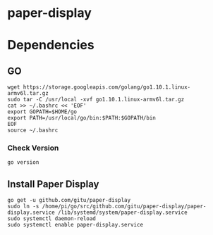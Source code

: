 # paper-display


# Dependencies
## GO
```
wget https://storage.googleapis.com/golang/go1.10.1.linux-armv6l.tar.gz
sudo tar -C /usr/local -xvf go1.10.1.linux-armv6l.tar.gz
cat >> ~/.bashrc << 'EOF'
export GOPATH=$HOME/go
export PATH=/usr/local/go/bin:$PATH:$GOPATH/bin
EOF
source ~/.bashrc
```
   
### Check Version 
```
go version
```



## Install Paper Display
```
go get -u github.com/gitu/paper-display
sudo ln -s /home/pi/go/src/github.com/gitu/paper-display/paper-display.service /lib/systemd/system/paper-display.service
sudo systemctl daemon-reload
sudo systemctl enable paper-display.service
```

